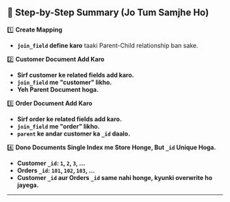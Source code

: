 ## **📌 Step-by-Step Summary (Jo Tum Samjhe Ho)**

1️⃣ **Create Mapping**

- **`join_field` define karo** taaki Parent-Child relationship ban sake.

2️⃣ **Customer Document Add Karo**

- **Sirf customer ke related fields add karo.**
- **`join_field` me "customer" likho.**
- **Yeh Parent Document hoga.**

3️⃣ **Order Document Add Karo**

- **Sirf order ke related fields add karo.**
- **`join_field` me "order" likho.**
- **`parent` ke andar customer ka `_id` daalo.**

4️⃣ **Dono Documents Single Index me Store Honge, But `_id` Unique Hoga.**

- **Customer `_id`: `1`, `2`, `3`, ...**
- **Orders `_id`: `101`, `102`, `103`, ...**
- **Customer `_id` aur Orders `_id` same nahi honge, kyunki overwrite ho jayega.**

---
